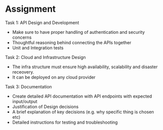 # Assignment

Task 1: API Design and Development
- Make sure to have proper handling of authentication and security concerns
- Thoughtful reasoning behind connecting the APIs together
- Unit and Integration tests

Task 2: Cloud and Infrastructure Design
- The infra structure must ensure high availability, scalability and disaster receovery.
- It can be deployed on any cloud provider

Task 3: Documentation
  - Create detailed API documentation with API endpoints with expected input/output
  - Justification of Design decisions
  - A brief explanation of key decisions (e.g. why specific thing is chosen etc)
  - Detailed instructions for testing and troubleshooting
    
